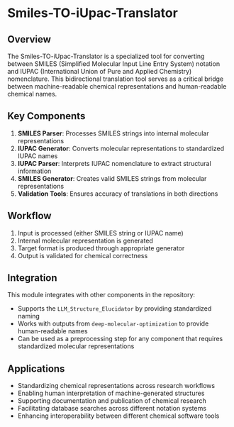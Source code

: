 # Smiles-TO-iUpac-Translator

## Overview

The Smiles-TO-iUpac-Translator is a specialized tool for converting between SMILES (Simplified Molecular Input Line Entry System) notation and IUPAC (International Union of Pure and Applied Chemistry) nomenclature. This bidirectional translation tool serves as a critical bridge between machine-readable chemical representations and human-readable chemical names.

## Key Components

1. **SMILES Parser**: Processes SMILES strings into internal molecular representations
2. **IUPAC Generator**: Converts molecular representations to standardized IUPAC names
3. **IUPAC Parser**: Interprets IUPAC nomenclature to extract structural information
4. **SMILES Generator**: Creates valid SMILES strings from molecular representations
5. **Validation Tools**: Ensures accuracy of translations in both directions

## Workflow

1. Input is processed (either SMILES string or IUPAC name)
2. Internal molecular representation is generated
3. Target format is produced through appropriate generator
4. Output is validated for chemical correctness

## Integration

This module integrates with other components in the repository:
- Supports the `LLM_Structure_Elucidator` by providing standardized naming
- Works with outputs from `deep-molecular-optimization` to provide human-readable names
- Can be used as a preprocessing step for any component that requires standardized molecular representations

## Applications

- Standardizing chemical representations across research workflows
- Enabling human interpretation of machine-generated structures
- Supporting documentation and publication of chemical research
- Facilitating database searches across different notation systems
- Enhancing interoperability between different chemical software tools
